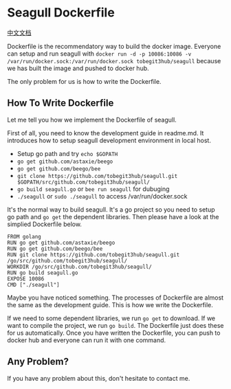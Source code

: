 
# Seagull Dockerfile

[中文文档](2014-10-20-seagull-dockerfile-zh.md)

Dockerfile is the recommendatory way to build the docker image. Everyone can setup and run seagull with `docker run -d -p 10086:10086 -v /var/run/docker.sock:/var/run/docker.sock tobegit3hub/seagull` because we has built the image and pushed to docker hub.

The only problem for us is how to write the Dockerfile.

## How To Write Dockerfile

Let me tell you how we implement the Dockerfile of seagull.

First of all, you need to know the development guide in readme.md. It introduces how to setup seagull development environment in local host.

* Setup go path and try `echo $GOPATH`
* `go get github.com/astaxie/beego`
* `go get github.com/beego/bee`
* `git clone https://github.com/tobegit3hub/seagull.git $GOPATH/src/github.com/tobegit3hub/seagull/`
* `go build seagull.go` or `bee run seagull` for dubuging
* `./seagull` or `sudo ./seagull` to access /var/run/docker.sock

It's the normal way to build seagull. It's a go project so you need to setup go path and `go get` the dependent libraries. Then please have a look at the simplied Dockerfile below.

```
FROM golang
RUN go get github.com/astaxie/beego
RUN go get github.com/beego/bee
RUN git clone https://github.com/tobegit3hub/seagull.git /go/src/github.com/tobegit3hub/seagull/
WORKDIR /go/src/github.com/tobegit3hub/seagull/
RUN go build seagull.go
EXPOSE 10086
CMD ["./seagull"]
```

Maybe you have noticed something. The processes of Dockerfile are almost the same as the development guide. This is how we write the Dockerfile.

If we need to some dependent libraries, we run `go get` to download. If we want to compile the project, we run `go build`. The Dockerfile just does these for us automatically. Once you have written the Dockerfile, you can push to docker hub and everyone can run it with one command.

## Any Problem?

If you have any problem about this, don't hesitate to contact me.
